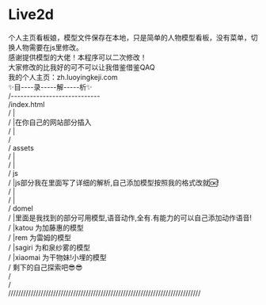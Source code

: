 # Live2d
个人主页看板娘，模型文件保存在本地，只是简单的人物模型看板，没有菜单，切换人物需要在js里修改。</br>
感谢提供模型的大佬！本程序可以二次修改！</br>
大家修改的比我好的可不可以让我借鉴借鉴QAQ</br>
我的个人主页：zh.luoyingkeji.com</br>
✨目----录-----解-----析✨</br>
/----------------------------</br>
/index.html</br>
/       |</br>
/       |在你自己的网站<body>部分插入 </br>
/       |    <script src="https://eqcn.ajz.miesnfu.com/wp-content/plugins/wp-3d-pony/live2dw/lib/L2Dwidget.min.js"></script></br>
/            <script src="assets/js/index.js"></script></br>
/  assets</br>
/       |</br>
/       | </br>
/        js    </br>
/         |js部分我在里面写了详细的解析,自己添加模型按照我的格式改就🆗!</br>
/       |</br>
/       |  </br>
/        domel</br>
/         |里面是我找到的部分可用模型,语音动作,全有.有能力的可以自己添加动作语音!</br>
/           |katou 为加藤惠的模型</br>
/           |rem 为雷姆的模型</br>
/           |sagiri 为和泉纱雾的模型</br>
/           |xiaomai 为干物妹!小埋的模型</br>
/      剩下的自己探索吧😎😎</br>
/</br>
/</br>
/////////////////////////////////////////////////////////////////////////////
